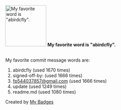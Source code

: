 <img src="https://my-badges.github.io/my-badges/favorite-word.png" alt="My favorite word is &quot;abirdcfly&quot;." title="My favorite word is &quot;abirdcfly&quot;." width="128">
<strong>My favorite word is &quot;abirdcfly&quot;.</strong>
<br><br>

My favorite commit message words are:

1. abirdcfly (used 1670 times)
2. signed-off-by: (used 1666 times)
3. <fp544037857@gmail.com> (used 1666 times)
4. update (used 1249 times)
5. readme.md (used 1080 times)


Created by <a href="https://github.com/my-badges/my-badges">My Badges</a>